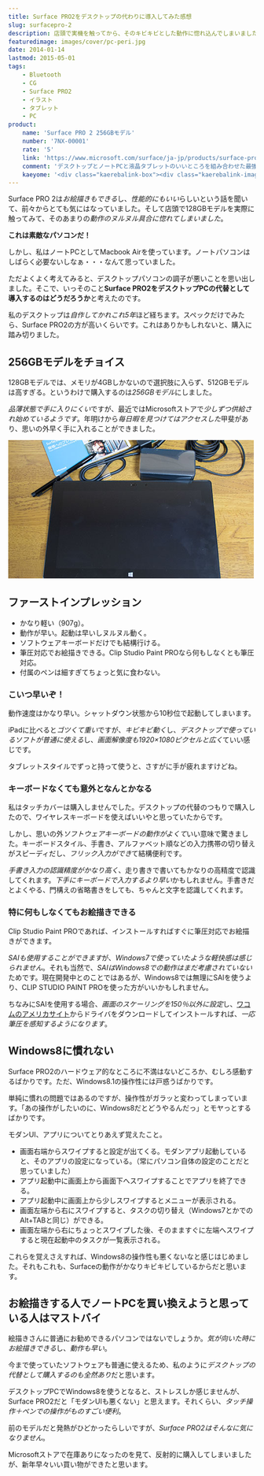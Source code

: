 ```yaml
---
title: Surface PRO2をデスクトップの代わりに導入してみた感想
slug: surfacepro-2
description: 店頭で実機を触ってから、そのキビキビとした動作に惚れ込んでしまいました。タブレットスタイルでお絵描きするもよし、デスクトップスタイルでがっつり作業するもよし。デスクトップパソコンとしても充分に使えるだけのスペックを持っていると感じました。
featuredimage: images/cover/pc-peri.jpg
date: 2014-01-14
lastmod: 2015-05-01
tags: 
    - Bluetooth
    - CG
    - Surface PRO2
    - イラスト
    - タブレット
    - PC
product:
    name: 'Surface PRO 2 256GBモデル'
    number: '7NX-00001'
    rate: '5'
    link: 'https://www.microsoft.com/surface/ja-jp/products/surface-pro-2'
    comment: 'デスクトップとノートPCと液晶タブレットのいいところを組み合わせた最強のPCかも。'
    kaeyome: '<div class="kaerebalink-box"><div class="kaerebalink-image"><a href="https://www.amazon.co.jp/exec/obidos/ASIN/B00G4UF5SC/illusionspace-22/ref=nosim/" rel="nofollow" target="_blank"><img src="https://ecx.images-amazon.com/images/I/31iMC7Yj%2B9L._SL160_.jpg" style="border: none;" /></a></div><div class="kaerebalink-info"><div class="kaerebalink-name"><a href="https://www.amazon.co.jp/exec/obidos/ASIN/B00G4UF5SC/illusionspace-22/ref=nosim/" rel="nofollow" target="_blank">マイクロソフト Surface Pro 2 256GB 単体モデル [Windowsタブレット・Office付き] 7NX-00001 (チタン)</a><div class="kaerebalink-powered-date">posted with <a href="https://kaereba.com" rel="nofollow" target="_blank">カエレバ</a></div></div><div class="kaerebalink-detail"> マイクロソフト     </div><div class="kaerebalink-link1"><div class="shoplinkamazon"><a href="https://www.amazon.co.jp/gp/search?keywords=7NX-00001&__mk_ja_JP=%83J%83%5E%83J%83i&tag=illusionspace-22" rel="nofollow" target="_blank" title="アマゾン" >Amazonで購入</a></div><div class="shoplinkrakuten"><a href="https://hb.afl.rakuten.co.jp/hgc/0e95387f.f2aef20d.0e953880.25e412bd/?pc=http%3A%2F%2Fsearch.rakuten.co.jp%2Fsearch%2Fmall%2F7NX-00001%2F-%2Ff.1-p.1-s.1-sf.0-st.A-v.2%3Fx%3D0%26scid%3Daf_ich_link_urltxt%26m%3Dhttp%3A%2F%2Fm.rakuten.co.jp%2F" rel="nofollow" target="_blank" title="楽天市場" >楽天市場で購入</a></div></div></div><div class="booklink-footer" style="clear: left"></div></div>'
---
```


Surface PRO 2は<em>お絵描きもできる</em>し、<em>性能的にもいい</em>らしいという話を聞いて、前々からとても気にはなっていました。そして店頭で128GBモデルを実際に触ってみて、そのあまりの<em>動作のヌルヌル具合に惚れてしまいました</em>。

<strong>これは素敵なパソコンだ！</strong>

しかし、私はノートPCとしてMacbook Airを使っています。ノートパソコンはしばらく必要ないしなぁ・・・なんて思っていました。

ただよくよく考えてみると、デスクトップパソコンの調子が悪いことを思い出しました。そこで、いっそのこと<strong>Surface PRO2をデスクトップPCの代替として導入するのはどうだろうか</strong>と考えたのです。

私のデスクトップは<em>自作してかれこれ5年</em>ほど経ちます。スペックだけでみたら、Surface PRO2の方が高いくらいです。これはありかもしれないと、購入に踏み切りました。

## 256GBモデルをチョイス


128GBモデルでは、メモリが4GBしかないので選択肢に入らず、512GBモデルは高すぎる。というわけで購入するのは<em>256GBモデル</em>にしました。

<em>品薄状態で手に入りにくい</em>ですが、最近ではMicrosoftストアで<em>少しずつ供給され始めているようです</em>。年明けから<em>毎日暇を見つけてはアクセスした</em>甲斐があり、思いの外早く手に入れることができました。

![Surface PRO2　付属品](P1121970.jpg)


## ファーストインプレッション


<ul>
<li>かなり軽い（907g）。</li>
<li>動作が早い。起動は早いしヌルヌル動く。</li>
<li>ソフトウェアキーボードだけでも結構行ける。</li>
<li>筆圧対応でお絵描きできる。Clip Studio Paint PROなら何もしなくとも筆圧対応。</li>
<li>付属のペンは細すぎてちょっと気に食わない。</li>
</ul>

### こいつ早いぞ！


動作速度はかなり早い。シャットダウン状態から10秒位で起動してしまいます。

iPadに比べると<em>ゴツくて重い</em>ですが、<em>キビキビ動く</em>し、<em>デスクトップで使っているソフトが普通に使える</em>し、<em>画面解像度も1920&#215;1080ピクセルと広く</em>ていい感じです。

タブレットスタイルでずっと持って使うと、さすがに手が疲れますけどね。


### キーボードなくても意外となんとかなる


私はタッチカバーは購入しませんでした。デスクトップの代替のつもりで購入したので、ワイヤレスキーボードを使えばいいやと思っていたからです。

しかし、思いの外<em>ソフトウェアキーボードの動作がよくて</em>いい意味で驚きました。キーボードスタイル、手書き、アルファベット順などの入力携帯の切り替えがスピーディだし、<em>フリック入力ができ</em>て結構便利です。

<em>手書き入力の認識精度がかなり高く</em>、走り書きで書いてもかなりの高精度で認識してくれます。<em>下手にキーボードで入力するより早い</em>かもしれません。手書きだとよくやる、門構えの省略書きをしても、ちゃんと文字を認識してくれます。


### 特に何もしなくてもお絵描きできる


Clip Studio Paint PROであれば、インストールすればすぐに筆圧対応でお絵描きができます。

<em>SAIも使用することができます</em>が、<em>Windows7で使っていたような軽快感は感じられません</em>。それも当然で、<em>SAIはWindows8での動作はまだ考慮されていない</em>ためです。現在開発中とのことではあるが、Windows8では無理にSAIを使うより、CLIP STUDIO PAINT PROを使った方がいいかもしれません。

ちなみにSAIを使用する場合、<em>画面のスケーリングを150％以外に設定</em>し、<a href="https://us.wacom.com/en/feeldriver" target="_blank">ワコムのアメリカサイト</a>からドライバをダウンロードしてインストールすれば、<em>一応筆圧を感知するようになります</em>。


## Windows8に慣れない


Surface PRO2のハードウェア的なところに不満はないどころか、むしろ感動するばかりです。ただ、Windows8.1の操作性には戸惑うばかりです。

単純に慣れの問題ではあるのですが、操作性がガラッと変わってしまっています。「あの操作がしたいのに、Windows8だとどうやるんだっ」とモヤっとするばかりです。

モダンUI、アプリについてとりあえず覚えたこと。

<ul>
<li>画面右端からスワイプすると設定が出てくる。モダンアプリ起動していると、そのアプリの設定になっている。（常にパソコン自体の設定のことだと思っていました）</li>
<li>アプリ起動中に画面上から画面下へスワイプすることでアプリを終了できる。</li>
<li>アプリ起動中に画面上から少しスワイプするとメニューが表示される。</li>
<li>画面左端から右にスワイプすると、タスクの切り替え（Windows7とかでのAlt+TABと同じ）ができる。</li>
<li>画面左端から右にちょっとスワイプした後、そのまますぐに左端へスワイプすると現在起動中のタスクが一覧表示される。</li>
</ul>

これらを覚えさえすれば、Windows8の操作性も悪くないなと感じはじめました。それもこれも、Surfaceの動作がかなりキビキビしているからだと思います。

## お絵描きする人でノートPCを買い換えようと思っている人はマストバイ


絵描きさんに普通にお勧めできるパソコンではないでしょうか。<em>気が向いた時にお絵描きできる</em>し、<em>動作も早い</em>。

今まで使っていたソフトウェアも普通に使えるため、私のように<em>デスクトップの代替として購入するのも全然あり</em>だと思います。

デスクトップPCでWindows8を使うとなると、ストレスしか感じませんが、Surface PRO2だと「モダンUIも悪くない」と思えます。それくらい、<em>タッチ操作＋ペンでの操作がものすごい便利</em>。

前のモデルだと発熱がひどかったらしいですが、<em>Surface PRO2はそんなに気になりません</em>。

Microsoftストアで在庫ありになったのを見て、反射的に購入してしまいましたが、新年早々いい買い物ができたと思います。
